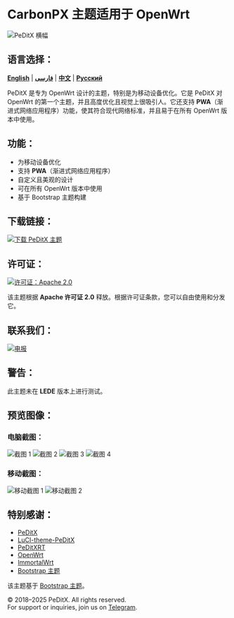 # CarbonPX 主题适用于 OpenWrt

![PeDitX 横幅](https://raw.githubusercontent.com/peditx/luci-theme-carbonpx/refs/heads/main/luasrc/brand.png)

## 语言选择：

[**English**](README.md) | [**فارسی**](README_fa.md) | [**中文**](README_zh.md) | [**Русский**](README_ru.md)

PeDitX 是专为 OpenWrt 设计的主题，特别是为移动设备优化。它是 PeDitX 对 OpenWrt 的第一个主题，并且高度优化且视觉上很吸引人。它还支持 **PWA**（渐进式网络应用程序）功能，使其符合现代网络标准，并且易于在所有 OpenWrt 版本中使用。

## 功能：

- 为移动设备优化
- 支持 **PWA**（渐进式网络应用程序）
- 自定义且美观的设计
- 可在所有 OpenWrt 版本中使用
- 基于 Bootstrap 主题构建

## 下载链接：
[![下载 PeDitX 主题](https://img.shields.io/github/downloads/peditx/luci-theme-carbonpx/total.svg)](https://github.com/peditx/luci-theme-carbonpx/releases)

## 许可证：
[![许可证：Apache 2.0](https://img.shields.io/badge/License-Apache%202.0-blue.svg)](https://opensource.org/licenses/Apache-2.0)

该主题根据 **Apache 许可证 2.0** 释放。根据许可证条款，您可以自由使用和分发它。

## 联系我们：
[![电报](https://img.shields.io/badge/Telegram-加入现在-blue.svg)](https://t.me/peditx)

## 警告：
此主题未在 **LEDE** 版本上进行测试。

## 预览图像：

### 电脑截图：
![截图 1](https://raw.githubusercontent.com/peditx/luci-theme-carbonpx/refs/heads/main/screenshots/1.png)
![截图 2](https://raw.githubusercontent.com/peditx/luci-theme-carbonpx/refs/heads/main/screenshots/2.png)
![截图 3](https://raw.githubusercontent.com/peditx/luci-theme-carbonpx/refs/heads/main/screenshots/3.png)
![截图 4](https://raw.githubusercontent.com/peditx/luci-theme-carbonpx/refs/heads/main/screenshots/4.png)

### 移动截图：
![移动截图 1](https://raw.githubusercontent.com/peditx/luci-theme-carbonpx/refs/heads/main/screenshots/m1.PNG)
![移动截图 2](https://raw.githubusercontent.com/peditx/luci-theme-carbonpx/refs/heads/main/screenshots/m2.PNG)

## 特别感谢：

- [PeDitX](https://github.com/peditx)
- [LuCI-theme-PeDitX](https://github.com/peditx/luci-theme-peditx)
- [PeDitXRT](https://github.com/peditx/peditxrt)
- [OpenWrt](https://github.com/openwrt)
- [ImmortalWrt](https://github.com/immortalwrt)
- [Bootstrap 主题](https://github.com/twbs/bootstrap)

该主题基于 [Bootstrap 主题](https://github.com/twbs/bootstrap)。


© 2018–2025 PeDitX. All rights reserved.  
For support or inquiries, join us on [Telegram](https://t.me/peditx).


